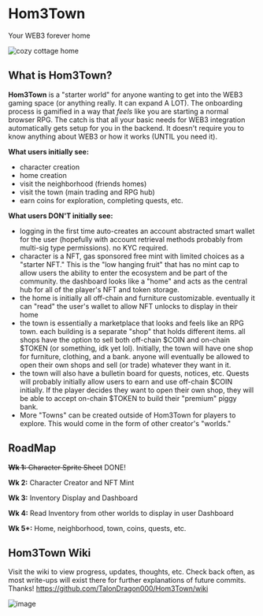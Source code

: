 # Hom3Town
Your WEB3 forever home

![cozy cottage home](https://github.com/user-attachments/assets/eab91122-b8dd-4eb0-a6a3-8a830ba2e474)


## What is Hom3Town? 

**Hom3Town** is a "starter world" for anyone wanting to get into the WEB3 gaming space (or anything really. It can expand A LOT). 
The onboarding process is gamified in a way that *feels* like you are starting a normal browser RPG. 
The catch is that all your basic needs for WEB3 integration automatically gets setup for you in the backend. It doesn't require you to know anything about WEB3 or how it works (UNTIL you need it). 

__What users initially see:__
- character creation
- home creation
- visit the neighborhood (friends homes)
- visit the town (main trading and RPG hub)
- earn coins for exploration, completing quests, etc.

__What users DON'T initially see:__
- logging in the first time auto-creates an account abstracted smart wallet for the user (hopefully with account retrieval methods probably from multi-sig type permissions). no KYC required.
- character is a NFT, gas sponsored free mint with limited choices as a "starter NFT." This is the "low hanging fruit" that has no mint cap to allow users the ability to enter the ecosystem and be part of the community.
the dashboard looks like a "home" and acts as the central hub for all of the player's NFT and token storage.
- the home is initially all off-chain and furniture customizable. eventually it can "read" the user's wallet to allow NFT unlocks to display in their home
- the town is essentially a marketplace that looks and feels like an RPG town. each building is a separate "shop" that holds different items. all shops have the option to sell both off-chain $COIN and on-chain $TOKEN (or something, idk yet lol). Initially, the town will have one shop for furniture, clothing, and a bank. anyone will eventually be allowed to open their own shops and sell (or trade) whatever they want in it.
- the town will also have a bulletin board for quests, notices, etc. Quests will probably initially allow users to earn and use off-chain $COIN initially. If the player decides they want to open their own shop, they will be able to accept on-chain $TOKEN to build their "premium" piggy bank.
- More "Towns" can be created outside of Hom3Town for players to explore. This would come in the form of other creator's "worlds."

## RoadMap
~~**Wk 1:** Character Sprite Sheet~~ DONE!

**Wk 2:** Character Creator and NFT Mint

**Wk 3:** Inventory Display and Dashboard

**Wk 4:** Read Inventory from other worlds to display in user Dashboard

**Wk 5+:** Home, neighborhood, town, coins, quests, etc.

## Hom3Town Wiki
Visit the wiki to view progress, updates, thoughts, etc. Check back often, as most write-ups will exist there for further explanations of future commits. Thanks! 
https://github.com/TalonDragon000/Hom3Town/wiki

![image](https://github.com/user-attachments/assets/1c96b6c3-96db-4340-a8eb-3a7fc86451cb)

